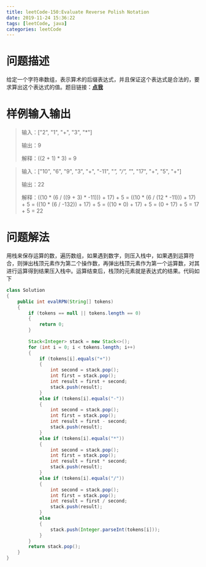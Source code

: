 ```yaml
---
title: leetCode-150:Evaluate Reverse Polish Notation
date: 2019-11-24 15:36:22
tags: [leetCode, java]
categories: leetCode
---
```


# 问题描述

给定一个字符串数组，表示算术的后缀表达式，并且保证这个表达式是合法的，要求算出这个表达式的值。题目链接：**[点我](https://leetcode.com/problems/evaluate-reverse-polish-notation/)**

<!-- more -->

# 样例输入输出

> 输入：["2", "1", "+", "3", "*"]
>
> 输出：9
>
> 解释：((2 + 1) * 3) = 9

> 输入：["10", "6", "9", "3", "+", "-11", "*", "/", "*", "17", "+", "5", "+"]
>
> 输出：22
>
> 解释：((10 \* (6 / ((9 + 3) \* -11))) + 17) + 5 = ((10 \* (6 / (12 \* -11))) + 17) + 5 = ((10 \* (6 / -132)) + 17) + 5 = ((10 \* 0) + 17) + 5 = (0 + 17) + 5 = 17 + 5 = 22

# 问题解法

用栈来保存运算的数，遍历数组，如果遇到数字，则压入栈中，如果遇到运算符合，则弹出栈顶元素作为第二个操作数，再弹出栈顶元素作为第一个运算数，对其进行运算得到结果压入栈中。运算结束后，栈顶的元素就是表达式的结果。代码如下

```java
class Solution
{
    public int evalRPN(String[] tokens)
    {
        if (tokens == null || tokens.length == 0)
        {
            return 0;
        }
        
        Stack<Integer> stack = new Stack<>();
        for (int i = 0; i < tokens.length; i++)
        {
            if (tokens[i].equals("+"))
            {
                int second = stack.pop();
                int first = stack.pop();
                int result = first + second;
                stack.push(result);
            }
            else if (tokens[i].equals("-"))
            {
                int second = stack.pop();
                int first = stack.pop();
                int result = first - second;
                stack.push(result);
            }
            else if (tokens[i].equals("*"))
            {
                int second = stack.pop();
                int first = stack.pop();
                int result = first * second;
                stack.push(result);
            }
            else if (tokens[i].equals("/"))
            {
                int second = stack.pop();
                int first = stack.pop();
                int result = first / second;
                stack.push(result);
            }
            else
            {
                stack.push(Integer.parseInt(tokens[i]));
            }
        }
        return stack.pop();
    }
}
```

